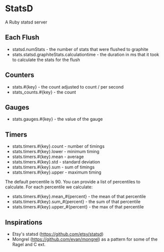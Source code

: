 # StatsD

A Ruby statsd server

## Each Flush

* statsd.numStats - the number of stats that were flushed to graphite
* stats.statsd.graphiteStats.calculationtime - the duration in ms that it took to calculate the stats for the flush

## Counters

* stats.#{key} - the count adjusted to count / per second
* stats_counts.#{key} - the count

## Gauges

* stats.gauges.#{key} - the value of the gauge

## Timers

* stats.timers.#{key}.count - number of timings
* stats.timers.#{key}.lower - minimum timing
* stats.timers.#{key}.mean - average
* stats.timers.#{key}.std - standard deviation
* stats.timers.#{key}.sum - sum of timings
* stats.timers.#{key}.upper - maximum timing

The default percentile is 90. You can provide a list of percentiles to calculate. For each percentile we calculate:

* stats.timers.#{key}.mean_#{percent} - the mean of that percentile
* stats.timers.#{key}.sum_#{percent} - the sum of that percentile
* stats.timers.#{key}.upper_#{percent} - the max of that percentile

## Inspirations

* Etsy's statsd (https://github.com/etsy/statsd)
* Mongrel (https://github.com/evan/mongrel) as a pattern for some of the Ragel and C ext.
